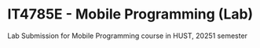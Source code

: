 # IT4785E - Mobile Programming (Lab)

Lab Submission for Mobile Programming course in HUST, 20251 semester

